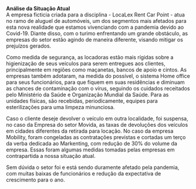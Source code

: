 **Análise da Situação Atual**<br>
A empresa ficticia criada para a disciplina - LocaLex Rent Car Point - atua no ramo de aluguel de automóveis, um dos segmentos mais afetados para esta nova realidade que estamos vivenciando com a pandemia devido ao Covid-19.
Diante disso, com o turimo enfrentando um grande obstáculo, as empresas do setor estão agindo de maneira diferente, visando mitigar os prejuízos gerados.

Como medida de segurança, as locadoras estão mais rígidas sobre a higienização de seus veículos para serem entregues aos clientes, principalmente em regiões como maçanetas, bancos de apoio e cintos.
As empresas também adotaram, na medida do possível, o sistema Home office para seus funcionários, para que fiquem em suas residências e diminuam as chances de contaminação com o vírus, seguindo os cuidados receitados pelo Ministério da Saúde e Organização Mundial da Saúde.
Para as unidades físicas, são recebidas, periodicamente, equipes para esterilizações para uma limpeza minunciosa.




Caso o cliente deseje devolver o veículo em outra localidade, foi suspensa, no caso da Empresa do setor Movida, as taxas de devoluções dos veículos em cidades diferentes da retirada para locação.
No caso da empresa Mobility, foram congeladas as contratações previstas e cortadas um terço da verba dedicada ao Markenting, com redução de 30% do volume da empresa.
Essas foram algumas medidas tomadas pelas empresas em contrapartida a nossa situação atual. 

Sem dúvida o setor foi e está sendo duramente afetado pela pandemia, com muitas baixas de funcionários e redução da expectativa de crescimento para o ano.
